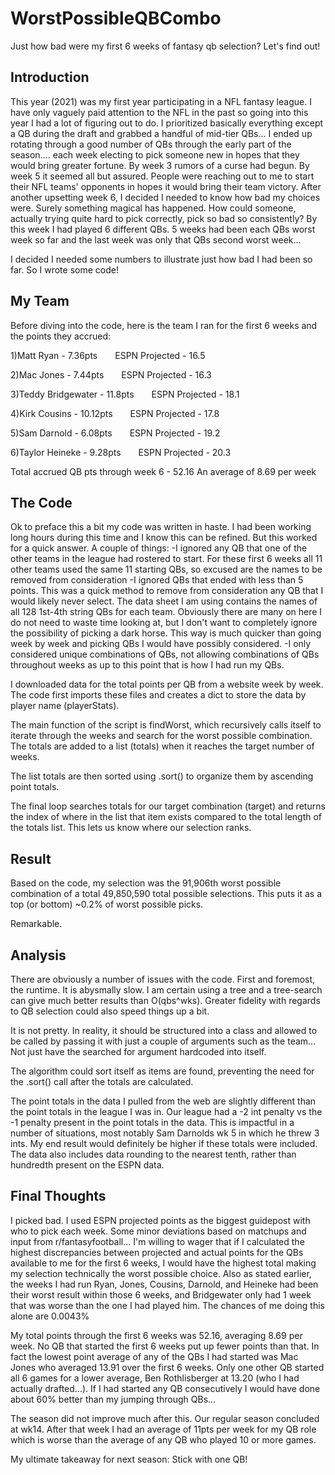 # WorstPossibleQBCombo
Just how bad were my first 6 weeks of fantasy qb selection? Let's find out!

## Introduction
This year (2021) was my first year participating in a NFL fantasy league. I have only vaguely paid attention to the NFL in the past so going into this year I had a lot of figuring out to do. I prioritized basically everything except a QB during the draft and grabbed a handful of mid-tier QBs... I ended up rotating through a good number of QBs through the early part of the season.... each week electing to pick someone new in hopes that they would bring greater fortune. By week 3 rumors of a curse had begun. By week 5 it seemed all but assured. People were reaching out to me to start their NFL teams' opponents in hopes it would bring their team victory. After another upsetting week 6, I decided I needed to know how bad my choices were. Surely something magical has happened. How could someone, actually trying quite hard to pick correctly, pick so bad so consistently? By this week I had played 6 different QBs. 5 weeks had been each QBs worst week so far and the last week was only that QBs second worst week...

I decided I needed some numbers to illustrate just how bad I had been so far. So I wrote some code!


## My Team
Before diving into the code, here is the team I ran for the first 6 weeks and the points they accrued:

1)Matt Ryan - 7.36pts  ESPN Projected - 16.5

2)Mac Jones - 7.44pts  ESPN Projected - 16.3

3)Teddy Bridgewater - 11.8pts  ESPN Projected - 18.1

4)Kirk Cousins - 10.12pts  ESPN Projected - 17.8

5)Sam Darnold - 6.08pts  ESPN Projected - 19.2

6)Taylor Heineke - 9.28pts  ESPN Projected - 20.3

Total accrued QB pts through week 6 - 52.16 An average of 8.69 per week

## The Code
Ok to preface this a bit my code was written in haste. I had been working long hours during this time and I know this can be refined. But this worked for a quick answer. A couple of things:
-I ignored any QB that one of the other teams in the league had rostered to start. For these first 6 weeks all 11 other teams used the same 11 starting QBs, so excused are the names to be removed from consideration
-I ignored QBs that ended with less than 5 points. This was a quick method to remove from consideration any QB that I would likely never select. The data sheet I am using contains the names of all 128 1st-4th string QBs for each team. Obviously there are many on here I do not need to waste time looking at, but I don't want to completely ignore the possibility of picking a dark horse. This way is much quicker than going week by week and picking QBs I would have possibly considered.
-I only considered unique combinations of QBs, not allowing combinations of QBs throughout weeks as up to this point that is how I had run my QBs.

I downloaded data for the total points per QB from a website week by week. The code first imports these files and creates a dict to store the data by player name (playerStats).

The main function of the script is findWorst, which recursively calls itself to iterate through the weeks and search for the worst possible combination. The totals are added to a list (totals) when it reaches the target number of weeks.

The list totals are then sorted using .sort() to organize them by ascending point totals.

The final loop searches totals for our target combination (target) and returns the index of where in the list that item exists compared to the total length of the totals list. This lets us know where our selection ranks.

## Result
Based on the code, my selection was the 91,906th worst possible combination of a total 49,850,590 total possible selections. This puts it as a top (or bottom) ~0.2% of worst possible picks.

Remarkable.

## Analysis
There are obviously a number of issues with the code. First and foremost, the runtime. It is abysmally slow. I am certain using a tree and a tree-search can give much better results than O(qbs^wks). Greater fidelity with regards to QB selection could also speed things up a bit.

It is not pretty. In reality, it should be structured into a class and allowed to be called by passing it with just a couple of arguments such as the team... Not just have the searched for argument hardcoded into itself.

The algorithm could sort itself as items are found, preventing the need for the .sort() call after the totals are calculated.

The point totals in the data I pulled from the web are slightly different than the point totals in the league I was in. Our league had a -2 int penalty vs the -1 penalty present in the point totals in the data. This is impactful in a number of situations, most notably Sam Darnolds wk 5 in which he threw 3 ints. My end result would definitely be higher if these totals were included. The data also includes data rounding to the nearest tenth, rather than hundredth present on the ESPN data.

## Final Thoughts
I picked bad. I used ESPN projected points as the biggest guidepost with who to pick each week. Some minor deviations based on matchups and input from r/fantasyfootball... I'm willing to wager that if I calculated the highest discrepancies between projected and actual points for the QBs available to me for the first 6 weeks, I would have the highest total making my selection technically the worst possible choice. Also as stated earlier, the weeks I had run Ryan, Jones, Cousins, Darnold, and Heineke had been their worst result within those 6 weeks, and Bridgewater only had 1 week that was worse than the one I had played him. The chances of me doing this alone are 0.0043%

My total points through the first 6 weeks was 52.16, averaging 8.69 per week. No QB that started the first 6 weeks put up fewer points than that. In fact the lowest point average of any of the QBs I had started was Mac Jones who averaged 13.91 over the first 6 weeks. Only one other QB started all 6 games for a lower average, Ben Rothlisberger at 13.20 (who I had actually drafted...). If I had started any QB consecutively I would have done about 60% better than my jumping through QBs...

The season did not improve much after this. Our regular season concluded at wk14. After that week I had an average of 11pts per week for my QB role which is worse than the average of any QB who played 10 or more games.

My ultimate takeaway for next season: Stick with one QB!
